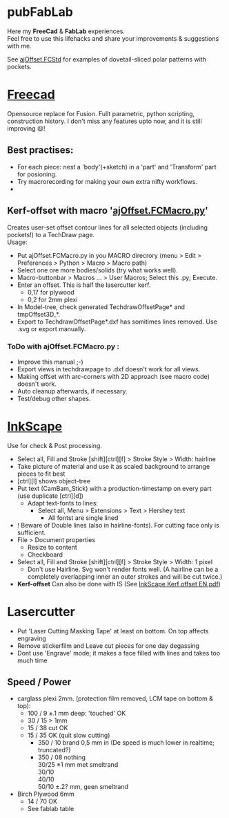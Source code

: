 # pubFabLab
Here my **FreeCad** & **FabLab** experiences.  
Feel free to use this lifehacks and share your improvements & suggestions with me.

See [ajOffset.FCStd](https://github.com/gitAjjk/pubFabLab/blob/main/ajOffset.FCStd) for examples of dovetail-sliced polar patterns with pockets.

# [Freecad](https://www.freecad.org/)
Opensource replace for Fusion. Fullt parametric, python scripting, construction history. I don't miss any features upto now, and it is still improving 😃!  
## Best practises:
  - For each piece: nest a 'body'(+sketch) in a 'part' and 'Transform' part for posioning.
  - Try macrorecording for making your own extra nifty workflows.
  - 
## **Kerf-offset** with macro '[ajOffset.FCMacro.py](https://github.com/gitAjjk/pubFabLab/blob/main/ajOffset.FCMacro.py)'
Creates user-set offset contour lines for all selected objects (including pockets!) to a TechDraw page.  
Usage:  
- Put ajOffset.FCMacro.py in you MACRO direcrory (menu > Edit > Preferences > Python > Macro > Macro path) 
- Select one ore more bodies/solids (try what works well).
- Macro-buttonbar > Macros ... > User Macros; Select this .py; Execute.
- Enter an offset. This is half the lasercutter kerf.
  - 0,17 for plywood
  - 0,2 for 2mm plexi
- In Model-tree, check generated TechdrawOffsetPage* and tmpOffset3D_*.
- Export to TechdrawOffsetPage*.dxf has somitimes lines removed. Use .svg or export manually. 
### ToDo with ajOffset.FCMacro.py :
  - Improve this manual ;-)
  - Export views in techdrawpage to .dxf doesn't work for all views.
  - Making offset with arc-corners with 2D approach (see macro code) doesn't work.
  - Auto cleanup afterwards, if necessary.
  - Test/debug other shapes.

# [InkScape](https://inkscape.org/)
Use for check & Post processing.  
- Select all, Fill and Stroke [shift][ctrl][f] > Stroke Style > Width: hairline
- Take picture of material and use it as scaled background to arrange pieces to fit best  
- [ctrl][l] shows object-tree  
- Put text (CamBam_Stick) with a production-timestamp on every part (use duplicate [ctrl][d])
  - Adapt text-fonts to lines:
    - Select all, Menu > Extensions > Text > Hershey text
      - All fontst are single lined
- ! Beware of Double lines (also in hairline-fonts). For cutting face only is sufficient.
- File > Document properties
  - Resize to content
  - Checkboard
- Select all, Fill and Stroke [shift][ctrl][f] > Stroke Style > Width: 1 pixel
  - Don't use Hairline. Svg won't render fonts well. (A hairline can be a completely overlapping inner an outer strokes and will be cut twice.)
- **Kerf-offset** Can also be done with IS (See [InkScape Kerf offset EN.pdf](https://github.com/gitAjjk/pubFabLab/blob/main/InkScape%20Kerf%20offset%20EN%200.2.pdf))   

# Lasercutter
- Put 'Laser Cutting Masking Tape' at least on bottom. On top affects engraving  
- Remove stickerfilm and Leave cut pieces for one day degassing  
- Dont use 'Engrave' mode; it makes a face filled with lines and takes too much time  

## Speed / Power  
- carglass plexi 2mm. (protection film removed, LCM tape on bottom & top):  
	- 100 / 9  ±.1 mm deep: 'touched' OK  
	- 30 / 15   > 1mm  
	- 15 / 38  cut OK  
  - 15 / 35	OK	(quit slow cutting)
	- 350 / 10 brand 0,5 mm in (De speed is much lower in realtime; truncated?)  
	- 350 / 08 nothing  
		30/25 ±1 mm met smeltrand  
		30/10   
		40/10  
		50/10 ±.2? mm, geen smeltrand  
- Birch Plywood 6mm
  - 14 / 70	OK
  - See fablab table  
